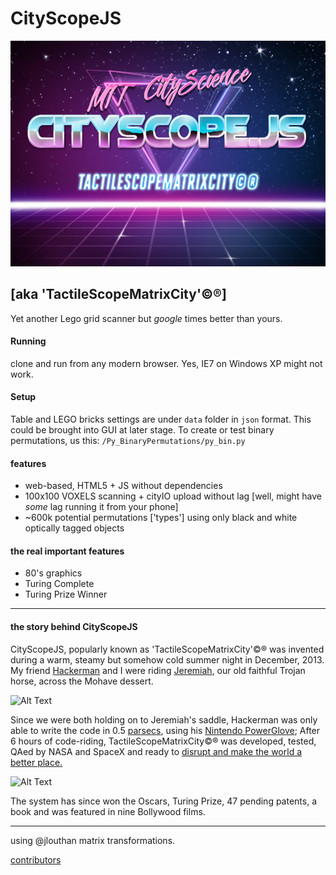 # CityScopeJS

![](media/csjs.jpg)

## [aka 'TactileScopeMatrixCity'©®]

Yet another Lego grid scanner but *google* times better than yours. 

#### Running 

clone and run from any modern browser. Yes, IE7 on Windows XP might not work.

#### Setup

Table and LEGO bricks settings are under `data` folder in `json` format. This could be brought into GUI at later stage. 
To create or test binary permutations, us this: `/Py_BinaryPermutations/py_bin.py`

#### features
- web-based, HTML5 + JS without dependencies 
- 100x100 VOXELS scanning + cityIO upload without lag [well, might have *some* lag running it from your phone]
- ~600k potential permutations ['types'] using only black and white optically tagged objects 

#### the real important features
- 80's graphics
- Turing Complete
- Turing Prize Winner 

----
#### the story behind CityScopeJS
CityScopeJS, popularly known as 'TactileScopeMatrixCity'©® was invented during a warm, steamy but somehow cold summer night in December, 2013. My friend [Hackerman](https://www.youtube.com/watch?v=KEkrWRHCDQU) and I were riding [Jeremiah](https://www.youtube.com/watch?v=GBlWkNZph0s), our old faithful Trojan horse, across the Mohave dessert. 

![Alt Text](https://media.giphy.com/media/2k0sUXCWw7WmY/giphy.gif) 

Since we were both holding on to Jeremiah's saddle, Hackerman was only able to write the code in 0.5 [parsecs](https://en.wikipedia.org/wiki/Parsec "Title"), using his [Nintendo PowerGlove](https://en.wikipedia.org/wiki/Power_Glove); After 6 hours of code-riding, TactileScopeMatrixCity©® was developed, tested, QAed by NASA and SpaceX and ready to [disrupt and make the world a better place.](https://www.youtube.com/watch?v=J-GVd_HLlps)

 ![Alt Text](https://media.giphy.com/media/l46C6sdSa5DVSJnLG/giphy.gif)

The system has since won the Oscars, Turing Prize, 47 pending patents, a book and was featured in nine Bollywood films.

----
using @jlouthan matrix transformations. 

[contributors](https://github.com/CityScope/CS_cityscopeJS/graphs/contributors)

